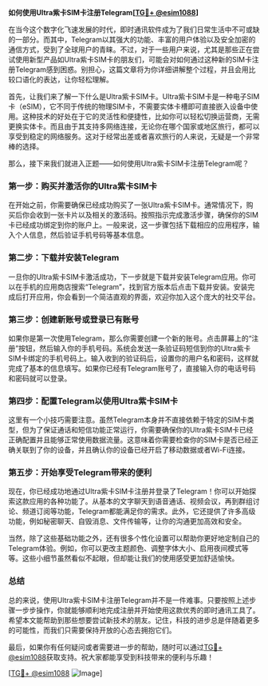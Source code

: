 **如何使用Ultra紫卡SIM卡注册Telegram[[TG💪+ @esim1088](https://t.me/s/esim1088)]**

在当今这个数字化飞速发展的时代，即时通讯软件成为了我们日常生活中不可或缺的一部分。而其中，Telegram以其强大的功能、丰富的用户体验以及安全加密的通信方式，受到了全球用户的青睐。不过，对于一些用户来说，尤其是那些正在尝试使用新型产品如Ultra紫卡SIM卡的朋友们，可能会对如何通过这种新的SIM卡注册Telegram感到困惑。别担心，这篇文章将为你详细讲解整个过程，并且会用比较口语化的表达，让你轻松理解。

首先，让我们来了解一下什么是Ultra紫卡SIM卡。Ultra紫卡SIM卡是一种电子SIM卡（eSIM），它不同于传统的物理SIM卡，不需要实体卡槽即可直接嵌入设备中使用。这种技术的好处在于它的灵活性和便捷性，比如你可以轻松切换运营商，无需更换实体卡。而且由于其支持多网络连接，无论你在哪个国家或地区旅行，都可以享受到稳定的网络服务。这对于经常出差或者喜欢旅行的人来说，无疑是一个非常棒的选择。

那么，接下来我们就进入正题——如何使用Ultra紫卡SIM卡注册Telegram呢？

### 第一步：购买并激活你的Ultra紫卡SIM卡

在开始之前，你需要确保已经成功购买了一张Ultra紫卡SIM卡。通常情况下，购买后你会收到一张卡片以及相关的激活码。按照指示完成激活步骤，确保你的SIM卡已经成功绑定到你的账户上。一般来说，这一步骤包括下载相应的应用程序，输入个人信息，然后验证手机号码等基本信息。

### 第二步：下载并安装Telegram

一旦你的Ultra紫卡SIM卡激活成功，下一步就是下载并安装Telegram应用。你可以在手机的应用商店搜索“Telegram”，找到官方版本后点击下载并安装。安装完成后打开应用，你会看到一个简洁直观的界面，欢迎你加入这个庞大的社交平台。

### 第三步：创建新账号或登录已有账号

如果你是第一次使用Telegram，那么你需要创建一个新的账号。点击屏幕上的“注册”按钮，然后输入你的手机号码。系统会发送一条验证码短信到你的Ultra紫卡SIM卡绑定的手机号码上。输入收到的验证码后，设置你的用户名和密码，这样就完成了基本的信息填写。如果你已经有Telegram账号了，直接输入你的电话号码和密码就可以登录。

### 第四步：配置Telegram以使用Ultra紫卡SIM卡

这里有一个小技巧需要注意。虽然Telegram本身并不直接依赖于特定的SIM卡类型，但为了保证通话和短信功能正常运行，你需要确保你的Ultra紫卡SIM卡已经正确配置并且能够正常使用数据流量。这意味着你需要检查你的SIM卡是否已经正确关联到了你的设备，并且确认你的设备已经开启了移动数据或者Wi-Fi连接。

### 第五步：开始享受Telegram带来的便利

现在，你已经成功地通过Ultra紫卡SIM卡注册并登录了Telegram！你可以开始探索这款应用的各种功能了。从基本的文字聊天到语音通话、视频会议，再到群组讨论、频道订阅等功能，Telegram都能满足你的需求。此外，它还提供了许多高级功能，例如秘密聊天、自毁消息、文件传输等，让你的沟通更加高效和安全。

当然，除了这些基础功能之外，还有很多个性化设置可以帮助你更好地定制自己的Telegram体验。例如，你可以更改主题颜色、调整字体大小、启用夜间模式等等。这些小细节虽然看似不起眼，但却能让我们的使用感受更加舒适愉快。

### 总结

总的来说，使用Ultra紫卡SIM卡注册Telegram并不是一件难事。只要按照上述步骤一步步操作，你就能够顺利地完成注册并开始使用这款优秀的即时通讯工具了。希望本文能帮助到那些想要尝试新技术的朋友。记住，科技的进步总是伴随着更多的可能性，而我们只需要保持开放的心态去拥抱它们。

最后，如果你有任何疑问或者需要进一步的帮助，随时可以通过[TG💪+ @esim1088](https://t.me/s/esim1088)获取支持。祝大家都能享受到科技带来的便利与乐趣！

[[TG💪+ @esim1088](https://t.me/s/esim1088) ![Image](https://i.postimg.cc/4NQfJmqS/Snipaste-2025-05-13-00-14-12.png)]